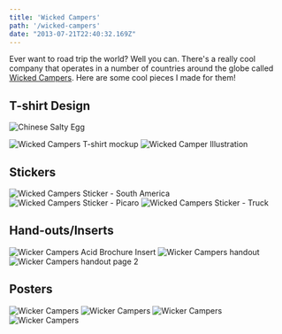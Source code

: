 ```yaml
---
title: 'Wicked Campers'
path: '/wicked-campers'
date: "2013-07-21T22:40:32.169Z"
---
```


Ever want to road trip the world? Well you can. There's a really cool company that operates in a number of countries around the globe called <a href="http://www.wickedsouthamerica.com/" target="_blank">Wicked Campers</a>. Here are some cool pieces I made for them!

## T-shirt Design
![Chinese Salty Egg](./design-wicked-shirt.jpg)

<img src="./design-wicked-shirt.jpg" alt="Wicked Campers T-shirt mockup" />
<img src="images/illustration-wicked-camper.jpg" alt="Wicked Camper Illustration" />

## Stickers
<img src="images/design-wicked-sticker-south-america.jpg" alt="Wicked Campers Sticker - South America" />
<img src="images/design-wicked-sticker-picaro.jpg" alt="Wicked Campers Sticker - Picaro" />
<img src="images/design-wicked-sticker-truck.jpg" alt="Wicked Campers Sticker - Truck" />

## Hand-outs/Inserts
<img src="images/design-wicked-acid.jpg" alt="Wicker Campers Acid Brochure Insert" />
<img src="images/design-wicked-handout.jpg" alt="Wicker Campers handout" />
<img src="images/design-wicked-handout-2	.jpg" alt="Wicker Campers handout page 2" />

## Posters
<img src="images/design-wicked-explore-patagonia.jpg" alt="Wicker Campers " />
<img src="images/design-wicked-explore-atacama.jpg" alt="Wicker Campers " />
<img src="images/design-wicked-explore-lake-district.jpg" alt="Wicker Campers " />
<img src="images/design-wicked-summer-surf.jpg" alt="Wicker Campers " />
